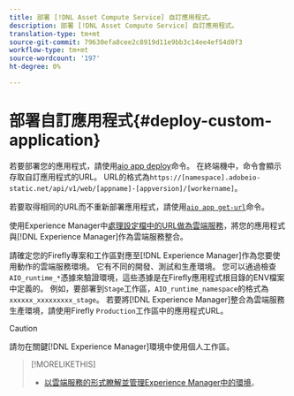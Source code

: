 ```yaml
---
title: 部署 [!DNL Asset Compute Service] 自訂應用程式。
description: 部署 [!DNL Asset Compute Service] 自訂應用程式。
translation-type: tm+mt
source-git-commit: 79630efa8cee2c8919d11e9bb3c14ee4ef54d0f3
workflow-type: tm+mt
source-wordcount: '197'
ht-degree: 0%

---
```



# 部署自訂應用程式{#deploy-custom-application}

若要部署您的應用程式，請使用[aio app deploy](https://github.com/adobe/aio-cli#aio-appdeploy)命令。 在終端機中，命令會顯示存取自訂應用程式的URL。 URL的格式為`https://[namespace].adobeio-static.net/api/v1/web/[appname]-[appversion]/[workername]`。

若要取得相同的URL而不重新部署應用程式，請使用[`aio app get-url`](https://github.com/adobe/aio-cli#aio-appget-url-action)命令。

使用Experience Manager中[處理設定檔中的URL做為雲端服務](https://experienceleague.adobe.com/docs/experience-manager-cloud-service/assets/manage/asset-microservices-configure-and-use.html)，將您的應用程式與[!DNL Experience Manager]作為雲端服務整合。

請確定您的Firefly專案和工作區對應至[!DNL Experience Manager]作為您要使用動作的雲端服務環境。 它有不同的開發、測試和生產環境。 您可以通過檢查`AIO_runtime_*`憑據來驗證環境，這些憑據是在Firefly應用程式根目錄的ENV檔案中定義的。 例如，要部署到`Stage`工作區，`AIO_runtime_namespace`的格式為`xxxxxx_xxxxxxxxx_stage`。 若要將[!DNL Experience Manager]整合為雲端服務生產環境，請使用Firefly `Production`工作區中的應用程式URL。

>[!CAUTION]
>
>請勿在關鍵[!DNL Experience Manager]環境中使用個人工作區。

>[!MORELIKETHIS]
>
>* [以雲端服務的形式瞭解並管理Experience Manager中的環境](https://experienceleague.adobe.com/docs/experience-manager-cloud-service/implementing/using-cloud-manager/manage-environments.html)。

